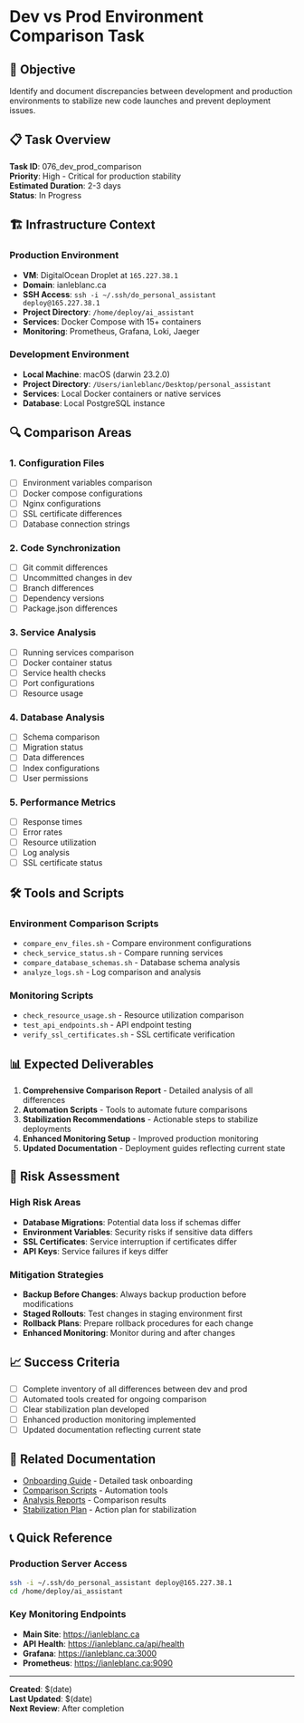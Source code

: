 # Dev vs Prod Environment Comparison Task

## 🎯 Objective

Identify and document discrepancies between development and production environments to stabilize new code launches and prevent deployment issues.

## 📋 Task Overview

**Task ID**: 076_dev_prod_comparison  
**Priority**: High - Critical for production stability  
**Estimated Duration**: 2-3 days  
**Status**: In Progress

## 🏗️ Infrastructure Context

### Production Environment

- **VM**: DigitalOcean Droplet at `165.227.38.1`
- **Domain**: ianleblanc.ca
- **SSH Access**: `ssh -i ~/.ssh/do_personal_assistant deploy@165.227.38.1`
- **Project Directory**: `/home/deploy/ai_assistant`
- **Services**: Docker Compose with 15+ containers
- **Monitoring**: Prometheus, Grafana, Loki, Jaeger

### Development Environment

- **Local Machine**: macOS (darwin 23.2.0)
- **Project Directory**: `/Users/ianleblanc/Desktop/personal_assistant`
- **Services**: Local Docker containers or native services
- **Database**: Local PostgreSQL instance

## 🔍 Comparison Areas

### 1. Configuration Files

- [ ] Environment variables comparison
- [ ] Docker compose configurations
- [ ] Nginx configurations
- [ ] SSL certificate differences
- [ ] Database connection strings

### 2. Code Synchronization

- [ ] Git commit differences
- [ ] Uncommitted changes in dev
- [ ] Branch differences
- [ ] Dependency versions
- [ ] Package.json differences

### 3. Service Analysis

- [ ] Running services comparison
- [ ] Docker container status
- [ ] Service health checks
- [ ] Port configurations
- [ ] Resource usage

### 4. Database Analysis

- [ ] Schema comparison
- [ ] Migration status
- [ ] Data differences
- [ ] Index configurations
- [ ] User permissions

### 5. Performance Metrics

- [ ] Response times
- [ ] Error rates
- [ ] Resource utilization
- [ ] Log analysis
- [ ] SSL certificate status

## 🛠️ Tools and Scripts

### Environment Comparison Scripts

- `compare_env_files.sh` - Compare environment configurations
- `check_service_status.sh` - Compare running services
- `compare_database_schemas.sh` - Database schema analysis
- `analyze_logs.sh` - Log comparison and analysis

### Monitoring Scripts

- `check_resource_usage.sh` - Resource utilization comparison
- `test_api_endpoints.sh` - API endpoint testing
- `verify_ssl_certificates.sh` - SSL certificate verification

## 📊 Expected Deliverables

1. **Comprehensive Comparison Report** - Detailed analysis of all differences
2. **Automation Scripts** - Tools to automate future comparisons
3. **Stabilization Recommendations** - Actionable steps to stabilize deployments
4. **Enhanced Monitoring Setup** - Improved production monitoring
5. **Updated Documentation** - Deployment guides reflecting current state

## 🚨 Risk Assessment

### High Risk Areas

- **Database Migrations**: Potential data loss if schemas differ
- **Environment Variables**: Security risks if sensitive data differs
- **SSL Certificates**: Service interruption if certificates differ
- **API Keys**: Service failures if keys differ

### Mitigation Strategies

- **Backup Before Changes**: Always backup production before modifications
- **Staged Rollouts**: Test changes in staging environment first
- **Rollback Plans**: Prepare rollback procedures for each change
- **Enhanced Monitoring**: Monitor during and after changes

## 📈 Success Criteria

- [ ] Complete inventory of all differences between dev and prod
- [ ] Automated tools created for ongoing comparison
- [ ] Clear stabilization plan developed
- [ ] Enhanced production monitoring implemented
- [ ] Updated documentation reflecting current state

## 🔗 Related Documentation

- [Onboarding Guide](./onboarding.md) - Detailed task onboarding
- [Comparison Scripts](./scripts/) - Automation tools
- [Analysis Reports](./reports/) - Comparison results
- [Stabilization Plan](./stabilization_plan.md) - Action plan for stabilization

## 📞 Quick Reference

### Production Server Access

```bash
ssh -i ~/.ssh/do_personal_assistant deploy@165.227.38.1
cd /home/deploy/ai_assistant
```

### Key Monitoring Endpoints

- **Main Site**: https://ianleblanc.ca
- **API Health**: https://ianleblanc.ca/api/health
- **Grafana**: https://ianleblanc.ca:3000
- **Prometheus**: https://ianleblanc.ca:9090

---

**Created**: $(date)  
**Last Updated**: $(date)  
**Next Review**: After completion

